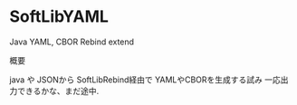 # SoftLibYAML
Java YAML, CBOR Rebind extend

概要

java や JSONから SoftLibRebind経由で YAMLやCBORを生成する試み
一応出力できるかな、まだ途中.
